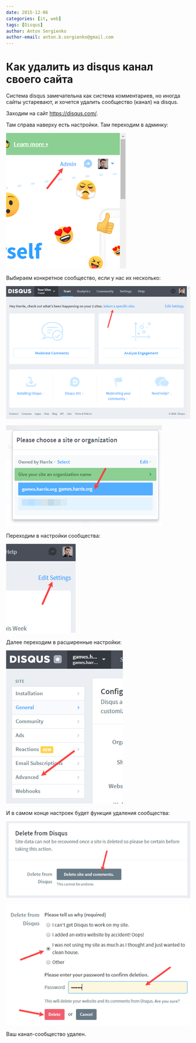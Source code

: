 ```yaml
---
date: 2015-12-06
categories: [it, web]
tags: [Disqus]
author: Anton Sergienko
author-email: anton.b.sergienko@gmail.com
---
```


# Как удалить из disqus канал своего сайта

Система disqus замечательна как система комментариев, но иногда сайты устаревают, и хочется удалить сообщество (канал) на disqus.

Заходим на сайт <https://disqus.com/>.

Там справа наверху есть настройки. Там переходим в админку:

![Переход в административную панель](img/disqus_01.png)

Выбираем конкретное сообщество, если у нас их несколько:

![Переход к выбору сайта](img/disqus_02.png)

![Выбор сайта](img/disqus_03.png)

Переходим в настройки сообщества:

![Настройки системы комментариев сайта](img/disqus_04.png)

Далее переходим в расширенные настройки:

![Переход в расширенные настройки](img/disqus_05.png)

И в самом конце настроек будет функция удаления сообщества:

![Команда удаления сообщества](img/disqus_06.png)

![Ввод пароля и выбор причины удаления](img/disqus_07.png)

Ваш канал-сообщество удален.
